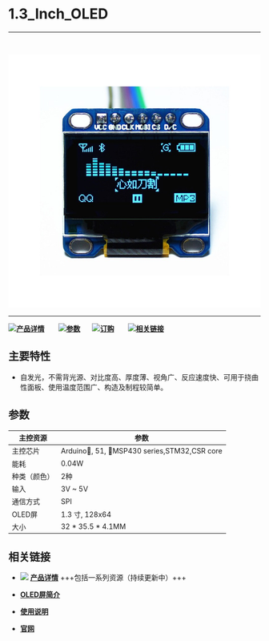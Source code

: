 # 1.3_Inch_OLED
***
&nbsp;

<img src="img/products/display/oled/1.3_Inch/01.jpg">

* * *

![](http://www.heltec.cn/icon/idea.png)**[产品详情](http://www.heltec.cn/project/1-3-inch-oled-screen/)**&nbsp;&nbsp;&nbsp;&nbsp;&nbsp;&nbsp; ![](http://www.heltec.cn/icon/list.png)**[参数](#参数)**&nbsp;&nbsp;&nbsp;&nbsp;&nbsp;&nbsp;![](http://www.heltec.cn/icon/shop.png)**[订购](https://heltec.taobao.com/category-777108260-713176956.htm?spm=a1z10.33-c.w4010-6678898350.11.2293ae98vcbHaT&search=y&catName=OLED%C4%A3%BF%E9#bd)**&nbsp;&nbsp;&nbsp;&nbsp;&nbsp;&nbsp; ![](http://www.heltec.cn/icon/link.png)**[相关链接](#相关链接)**



## 主要特性

- 自发光，不需背光源、对比度高、厚度薄、视角广、反应速度快、可用于挠曲性面板、使用温度范围广、构造及制程较简单。

  

## 参数

| 主控资源     | 参数                                      |
| ------------ | ----------------------------------------- |
| 主控芯片     | Arduino, 51, MSP430 series,STM32,CSR core |
| 能耗         | 0.04W                                     |
| 种类（颜色） | 2种                                       |
| 输入         | 3V ~ 5V                                   |
| 通信方式     | SPI                                       |
| OLED屏       | 1.3 寸, 128x64                            |
| 大小         | 32 * 35.5 * 4.1MM                         |



## 相关链接

- ![](http://www.heltec.cn/icon/left_hand.png) **[产品详情](http://www.heltec.cn/project/1-3-inch-oled-screen/)** +++包括一系列资源（持续更新中）+++

-  **[OLED屏简介](http://www.heltec.cn/download/OLED_Sepecification.pdf)**
-  **[使用说明](http://www.heltec.cn/download/OLED_Instruction_book.pdf)**
-  **[官网](http://www.heltec.cn/)**
